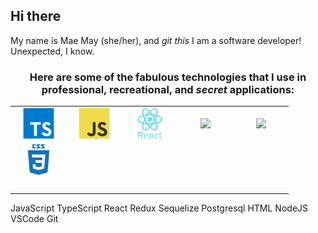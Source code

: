

## Hi there

My name is Mae May (she/her), and *git this* I am a software developer! Unexpected, I know. 


<h3 align="center" width="50%">Here are some of the fabulous technologies that I use in professional, recreational, and <em>secret</em> applications:</h3>
<table align="center">
 
   <tr>
     <td width="75px" align="center"><a href="https://www.typescriptlang.org/" target="_blank" alt"Typescript Logo"><img src="https://github.com/devicons/devicon/blob/master/icons/typescript/typescript-original.svg" height="50px"/></a>
     </td>
     <td width="75px" align="center"><a href="https://developer.mozilla.org/en-US/docs/Web/JavaScript" target="_blank"><img src="https://github.com/devicons/devicon/blob/master/icons/javascript/javascript-original.svg" height="50px"/></a>
     </td>
     <td width="75px" align="center"><a href="https://reactjs.org/" target="_blank"><img src="https://github.com/devicons/devicon/blob/master/icons/react/react-original-wordmark.svg" height="50px"/></a>
     </td>
     <td width="75px" align="center"><a href="https://nextjs.org/" target="_blank"><img src="https://d2nir1j4sou8ez.cloudfront.net/wp-content/uploads/2021/12/nextjs-boilerplate-logo.png" height="50px"/></a>
     </td>
     <td width="75px" align="center"><a href="https://expressjs.com/" target="_blank"><img src="https://w7.pngwing.com/pngs/925/447/png-transparent-express-js-node-js-javascript-mongodb-node-js-text-trademark-logo.png" height="50px"/></a>
     </td>
  </tr>
  <tr>
     <td width="75px" align="center"><a href="https://developer.mozilla.org/en-US/docs/Web/CSS"> <img src="https://github.com/devicons/devicon/blob/master/icons/css3/css3-plain-wordmark.svg" height="50px"/></a>
     </td>
     <td width="75px" align="center"<a href="" target="_blank"><img src="" height="50px"/></a>
     </td>
     <td width="75px" align="center"><a href="" target="_blank"><img src="" height="50px"/></a>
     </td>
     <td width="75px" align="center"><a href="" target="_blank"><img src="" height="50px"/></a>
     </td>
     <td width="75px" align="center"><a href="" target="_blank"><img src="" height="50px"/></a>
     </td>
  </tr>
  <tr>
     <td width="75px" align="center"><a href="" target="_blank"><img src="" height="50px"/></a>
     </td>
     <td width="75px" align="center"><a href="" target="_blank"><img src="" height="50px"/></a>
     </td>
     <td width="75px" align="center"><a href="" target="_blank"><img src="" height="50px"/></a>
     </td>
     <td width="75px" align="center"><a href="" target="_blank"><img src="" height="50px"/></a>
     </td>
     <td width="75px" align="center"><a href="" target="_blank"><img src="" height="50px"/></a>
     </td>
  </tr>
  
 </table>


JavaScript  TypeScript React  Redux  Sequelize  Postgresql  HTML  NodeJS  VSCode  Git

<!--
**maemay85/maemay85** is a ✨ _special_ ✨ repository because its `README.md` (this file) appears on your GitHub profile.

Here are some ideas to get you started:

- 🔭 I’m currently working on ...
- 🌱 I’m currently learning ...
- 👯 I’m looking to collaborate on ...
- 🤔 I’m looking for help with ...
- 💬 Ask me about ...
- 📫 How to reach me: ...
- 😄 Pronouns: ...
- ⚡ Fun fact: ...
-->
